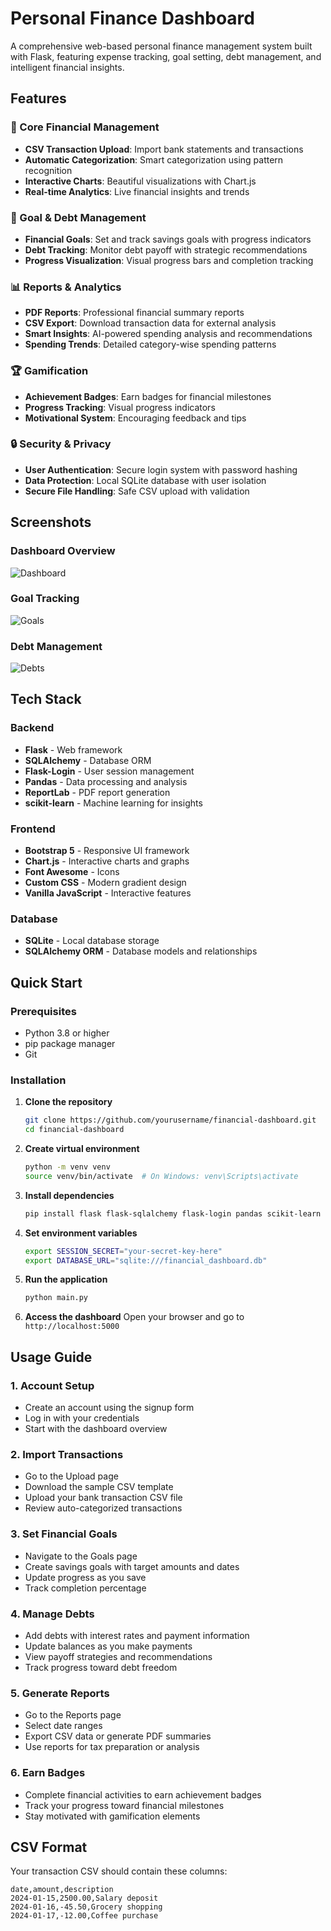 # Personal Finance Dashboard

A comprehensive web-based personal finance management system built with Flask, featuring expense tracking, goal setting, debt management, and intelligent financial insights.

## Features

### 🏦 Core Financial Management
- **CSV Transaction Upload**: Import bank statements and transactions
- **Automatic Categorization**: Smart categorization using pattern recognition
- **Interactive Charts**: Beautiful visualizations with Chart.js
- **Real-time Analytics**: Live financial insights and trends

### 🎯 Goal & Debt Management
- **Financial Goals**: Set and track savings goals with progress indicators
- **Debt Tracking**: Monitor debt payoff with strategic recommendations
- **Progress Visualization**: Visual progress bars and completion tracking

### 📊 Reports & Analytics
- **PDF Reports**: Professional financial summary reports
- **CSV Export**: Download transaction data for external analysis
- **Smart Insights**: AI-powered spending analysis and recommendations
- **Spending Trends**: Detailed category-wise spending patterns

### 🏆 Gamification
- **Achievement Badges**: Earn badges for financial milestones
- **Progress Tracking**: Visual progress indicators
- **Motivational System**: Encouraging feedback and tips

### 🔒 Security & Privacy
- **User Authentication**: Secure login system with password hashing
- **Data Protection**: Local SQLite database with user isolation
- **Secure File Handling**: Safe CSV upload with validation

## Screenshots

### Dashboard Overview
![Dashboard]("C:\Users\rubas\OneDrive\Pictures\Screenshots\Screenshot_14-10-2025_223052_127.0.0.1.jpeg")

### Goal Tracking
![Goals]("C:\Users\rubas\OneDrive\Pictures\Screenshots\Screenshot_14-10-2025_223133_127.0.0.1.jpeg")

### Debt Management
![Debts]("C:\Users\rubas\OneDrive\Pictures\Screenshots\Screenshot_14-10-2025_223152_127.0.0.1.jpeg")

## Tech Stack

### Backend
- **Flask** - Web framework
- **SQLAlchemy** - Database ORM
- **Flask-Login** - User session management
- **Pandas** - Data processing and analysis
- **ReportLab** - PDF report generation
- **scikit-learn** - Machine learning for insights

### Frontend
- **Bootstrap 5** - Responsive UI framework
- **Chart.js** - Interactive charts and graphs
- **Font Awesome** - Icons
- **Custom CSS** - Modern gradient design
- **Vanilla JavaScript** - Interactive features

### Database
- **SQLite** - Local database storage
- **SQLAlchemy ORM** - Database models and relationships

## Quick Start

### Prerequisites
- Python 3.8 or higher
- pip package manager
- Git

### Installation

1. **Clone the repository**
   ```bash
   git clone https://github.com/yourusername/financial-dashboard.git
   cd financial-dashboard
   ```

2. **Create virtual environment**
   ```bash
   python -m venv venv
   source venv/bin/activate  # On Windows: venv\Scripts\activate
   ```

3. **Install dependencies**
   ```bash
   pip install flask flask-sqlalchemy flask-login pandas scikit-learn reportlab werkzeug
   ```

4. **Set environment variables**
   ```bash
   export SESSION_SECRET="your-secret-key-here"
   export DATABASE_URL="sqlite:///financial_dashboard.db"
   ```

5. **Run the application**
   ```bash
   python main.py
   ```

6. **Access the dashboard**
   Open your browser and go to `http://localhost:5000`

## Usage Guide

### 1. Account Setup
- Create an account using the signup form
- Log in with your credentials
- Start with the dashboard overview

### 2. Import Transactions
- Go to the Upload page
- Download the sample CSV template
- Upload your bank transaction CSV file
- Review auto-categorized transactions

### 3. Set Financial Goals
- Navigate to the Goals page
- Create savings goals with target amounts and dates
- Update progress as you save
- Track completion percentage

### 4. Manage Debts
- Add debts with interest rates and payment information
- Update balances as you make payments
- View payoff strategies and recommendations
- Track progress toward debt freedom

### 5. Generate Reports
- Go to the Reports page
- Select date ranges
- Export CSV data or generate PDF summaries
- Use reports for tax preparation or analysis

### 6. Earn Badges
- Complete financial activities to earn achievement badges
- Track your progress toward financial milestones
- Stay motivated with gamification elements

## CSV Format

Your transaction CSV should contain these columns:

```csv
date,amount,description
2024-01-15,2500.00,Salary deposit
2024-01-16,-45.50,Grocery shopping
2024-01-17,-12.00,Coffee purchase
